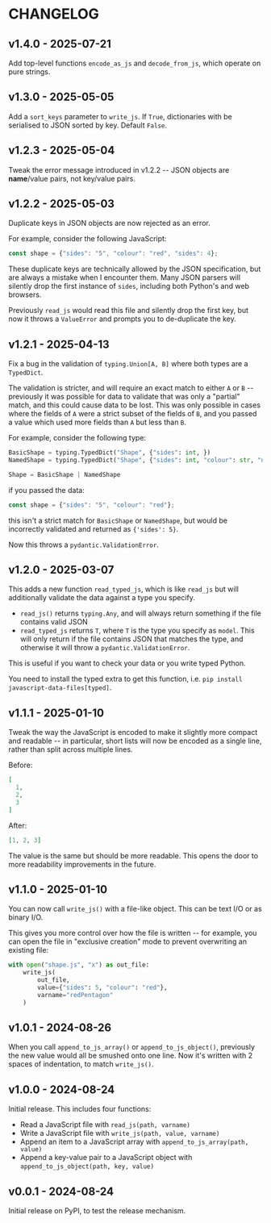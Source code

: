 # CHANGELOG

## v1.4.0 - 2025-07-21

Add top-level functions `encode_as_js` and `decode_from_js`, which operate on pure strings.

## v1.3.0 - 2025-05-05

Add a `sort_keys` parameter to `write_js`.
If `True`, dictionaries with be serialised to JSON sorted by key.
Default `False`.

## v1.2.3 - 2025-05-04

Tweak the error message introduced in v1.2.2 -- JSON objects are **name**/value pairs, not key/value pairs.

## v1.2.2 - 2025-05-03

Duplicate keys in JSON objects are now rejected as an error.

For example, consider the following JavaScript:

```javascript
const shape = {"sides": "5", "colour": "red", "sides": 4};
```

These duplicate keys are technically allowed by the JSON specification, but are always a mistake when I encounter them.
Many JSON parsers will silently drop the first instance of `sides`, including both Python's and web browsers.

Previously `read_js` would read this file and silently drop the first key, but now it throws a `ValueError` and prompts you to de-duplicate the key.

## v1.2.1 - 2025-04-13

Fix a bug in the validation of `typing.Union[A, B]` where both types are a `TypedDict`.

The validation is stricter, and will require an exact match to either `A` or `B` -- previously it was possible for data to validate that was only a "partial" match, and this could cause data to be lost.
This was only possible in cases where the fields of `A` were a strict subset of the fields of `B`, and you passed a value which used more fields than `A` but less than `B`.

For example, consider the following type:

```python
BasicShape = typing.TypedDict("Shape", {"sides": int, })
NamedShape = typing.TypedDict("Shape", {"sides": int, "colour": str, "name": str })

Shape = BasicShape | NamedShape
```

if you passed the data:

```javascript
const shape = {"sides": "5", "colour": "red"};
```

this isn't a strict match for `BasicShape` or `NamedShape`, but would be incorrectly validated and returned as `{'sides': 5}`.

Now this throws a `pydantic.ValidationError`.

## v1.2.0 - 2025-03-07

This adds a new function `read_typed_js`, which is like `read_js` but will additionally validate the data against a type you specify.

*   `read_js()` returns `typing.Any`, and will always return something if the file contains valid JSON
*   `read_typed_js` returns `T`, where `T` is the type you specify as `model`.
    This will only return if the file contains JSON that matches the type, and otherwise it will throw a `pydantic.ValidationError`.

This is useful if you want to check your data or you write typed Python.

You need to install the typed extra to get this function, i.e. `pip install javascript-data-files[typed]`.

## v1.1.1 - 2025-01-10

Tweak the way the JavaScript is encoded to make it slightly more compact and readable -- in particular, short lists will now be encoded as a single line, rather than split across multiple lines.

Before:

```json
[
  1,
  2,
  3
]
```

After:

```json
[1, 2, 3]
```

The value is the same but should be more readable.
This opens the door to more readability improvements in the future.

## v1.1.0 - 2025-01-10

You can now call `write_js()` with a file-like object.
This can be text I/O or as binary I/O.

This gives you more control over how the file is written -- for example, you can open the file in "exclusive creation" mode to prevent overwriting an existing file:

```python
with open("shape.js", "x") as out_file:
    write_js(
        out_file,
        value={"sides": 5, "colour": "red"},
        varname="redPentagon"
    )
```

## v1.0.1 - 2024-08-26

When you call `append_to_js_array()` or `append_to_js_object()`, previously the new value would all be smushed onto one line.
Now it's written with 2 spaces of indentation, to match `write_js()`.

## v1.0.0 - 2024-08-24

Initial release.  This includes four functions:

*   Read a JavaScript file with `read_js(path, varname)`
*   Write a JavaScript file with `write_js(path, value, varname)`
*   Append an item to a JavaScript array with `append_to_js_array(path, value)`
*   Append a key-value pair to a JavaScript object with `append_to_js_object(path, key, value)`

## v0.0.1 - 2024-08-24

Initial release on PyPI, to test the release mechanism.
